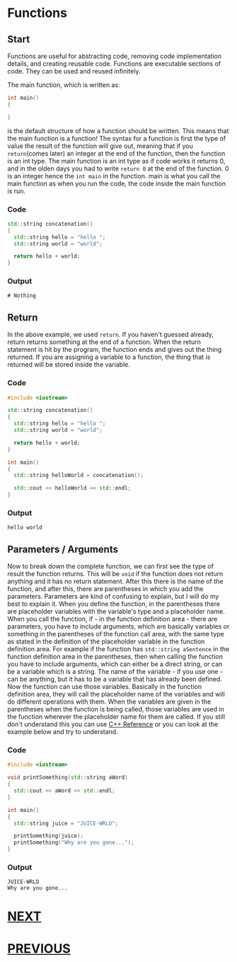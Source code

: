 # Functions

## Start

Functions are useful for abstracting code, removing code implementation details, and creating reusable code. Functions are executable sections of code. They can be used and reused infinitely.

The main function, which is written as:

```cpp
int main()
{

}
```

is the default structure of how a function should be written. This means that the main function is a function! The syntax for a function is first the type of value the result of the function will give out, meaning that if you `return`(comes later) an integer at the end of the function, then the function is an int type. The main function is an int type as if code works it returns 0, and in the olden days you had to write `return 0` at the end of the function. 0 is an integer hence the `int main` in the function. main is what you call the main function as when you run the code, the code inside the main function is run.

### Code

```cpp
std::string concatenation()
{
  std::string hello = "hello ";
  std::string world = "world";

  return hello + world;
}
```

### Output

```shell
# Nothing
```

## Return

In the above example, we used `return`. If you haven't guessed already, return returns something at the end of a function. When the return statement is hit by the program, the function ends and gives out the thing returned. If you are assigning a variable to a function, the thing that is returned will be stored inside the variable.

### Code

```cpp
#include <iostream>

std::string concatenation()
{
  std::string hello = "hello ";
  std::string world = "world";

  return hello + world;
}

int main()
{
  std::string helloWorld = concatenation();

  std::cout << helloWorld << std::endl;
}
```

### Output

```shell
hello world
```

## Parameters / Arguments

Now to break down the complete function, we can first see the type of result the function returns. This will be `void` if the function does not return anything and it has no return statement. After this there is the name of the function, and after this, there are parentheses in which you add the parameters. Parameters are kind of confusing to explain, but I will do my best to explain it. When you define the function, in the parentheses there are placeholder variables with the variable's type and a placeholder name. When you call the function, if - in the function definition area - there are parameters, you have to include arguments, which are basically variables or something in the parentheses of the function call area, with the same type as stated in the definition of the placeholder variable in the function definition area. For example if the function has `std::string aSentence` in the function definition area in the parentheses, then when calling the function you have to include arguments, which can either be a direct string, or can be a variable which is a string. The name of the variable - if you use one - can be anything, but it has to be a variable that has already been defined. Now the function can use those variables. Basically in the function definition area, they will call the placeholder name of the variables and will do different operations with them. When the variables are given in the parentheses when the function is being called, those variables are used in the function wherever the placeholder name for them are called. If you still don't understand this you can use [C++ Reference](https://en.cppreference.com/w/cpp/language/attributes) or you can look at the example below and try to understand. <!--This is again kinda confusing so it would be nice if you could change it...-->

### Code

```cpp
#include <iostream>

void printSomething(std::string aWord)
{
  std::cout << aWord << std::endl;
}

int main()
{
  std::string juice = "JUICE-WRLD";

  printSomething(juice);
  printSomething("Why are you gone...");
}
```

### Output

```shell
JUICE-WRLD
Why are you gone...
```

# [NEXT]()

# [PREVIOUS](5.%20Scoping.md)
